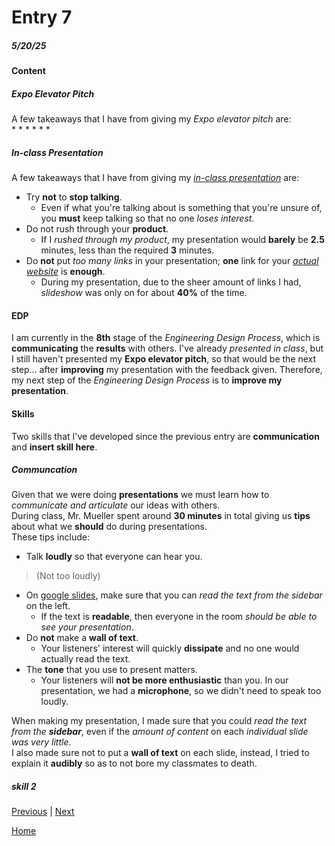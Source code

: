 # Entry 7
##### 5/20/25

#### Content
##### Expo Elevator Pitch
A few takeaways that I have from giving my _Expo elevator pitch_ are:  
*
 * 
*
 * 
*
 * 
##### In-class Presentation
A few takeaways that I have from giving my _[in-class presentation](https://docs.google.com/presentation/d/1Wy3WiXNkB_8rEn6tiTTZ2lHe9es2cUCG_L_MTVyOZwY/edit?usp=sharing)_ are:  
* Try **not** to **stop talking**.
  * Even if what you're talking about is something that you're unsure of, you **must** keep talking so that no one _loses interest_.
* Do not rush through your **product**.
  * If I _rushed through my product_, my presentation would **barely** be **2.5** minutes, less than the required **3** minutes.
* Do **not** put _too many links_ in your presentation; **one** link for your _[actual website](https://williaml4292.github.io/sep-10-freedom-project/)_ is **enough**.
  * During my presentation, due to the sheer amount of links I had, _slideshow_ was only on for about **40%** of the time.

#### EDP 
I am currently in the **8th** stage of the _Engineering Design Process_, which is **communicating** the **results** with others. I've already _presented in class_, but I still haven't presented my **Expo elevator pitch**, so that would be the next step... after **improving** my presentation with the feedback given. Therefore, my next step of the _Engineering Design Process_ is to **improve my presentation**.

#### Skills
Two skills that I've developed since the previous entry are **communication** and **insert skill here**.  
##### Communcation 
Given that we were doing **presentations** we must learn how to _communicate and articulate_ our ideas with others.  
During class, Mr. Mueller spent around **30 minutes** in total giving us **tips** about what we **should** do during presentations.  
These tips include:  
* Talk **loudly** so that everyone can hear you.
> (Not too loudly)
* On [google slides](https://workspace.google.com/products/slides/), make sure that you can _read the text from the sidebar_ on the left.
  * If the text is **readable**, then everyone in the room _should be able to see your presentation_.
* Do **not** make a **wall of text**.
  * Your listeners' interest will quickly **dissipate** and no one would actually read the text.
* The **tone** that you use to present matters.
  * Your listeners will **not be more enthusiastic** than you.
In our presentation, we had a **microphone**, so we didn't need to speak too loudly.

When making my presentation, I made sure that you could _read the text from the **sidebar**_, even if the _amount of content_ on each _individual slide was very little_.  
I also made sure not to put a **wall of text** on each slide, instead, I tried to explain it **audibly** so as to not bore my classmates to death.
##### skill 2


[Previous](entry06.md) | [Next](entry08.md)

[Home](../README.md)
